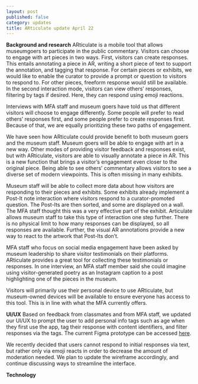 ```yaml
---
layout: post
published: false
category: updates
title: ARticulate update April 22
---
```

**Background and research**
ARticulate is a mobile tool that allows museumgoers to participate in the public commentary. Visitors can choose to engage with art pieces in two ways. First, visitors can create responses. This entails annotating a piece in AR, writing a short piece of text to support the annotation, and tagging that response. For certain pieces or exhibits, we would like to enable the curator to provide a prompt or question to visitors to respond to. For other pieces, freeform response would still be available. In the second interaction mode, visitors can view others’ responses, filtering by tags if desired. Here, they can respond using emoji reactions. 

Interviews with MFA staff and museum goers have told us that different visitors will choose to engage differently. Some people will prefer to read others’ responses first, and some people prefer to create responses first. Because of that, we are equally prioritizing these two paths of engagement. 

We have seen how ARticulate could provide benefit to both museum goers and the museum staff. Museum goers will be able to engage with art in a new way. Other modes of providing visitor feedback and responses exist, but with ARticulate, visitors are able to visually annotate a piece in AR. This is a new function that brings a visitor’s engagement even closer to the original piece. Being able to see others’ commentary allows visitors to see a diverse set of modern viewpoints. This is often missing in many exhibits. 

Museum staff will be able to collect more data about how visitors are responding to their pieces and exhibits. Some exhibits already implement a Post-It note interaction where visitors respond to a curator-promoted question. The Post-Its are then sorted, and some are displayed on a wall. The MFA staff thought this was a very effective part of the exhibit. Articulate allows museum staff to take this type of interaction one step further. There is no physical limit to how many responses can be displayed, so all responses are available. Further, the visual AR annotations provide a new way to react to the artwork that Post-Its don’t. 

MFA staff who focus on social media engagement have been asked by museum leadership to share visitor testimonials on their platforms. ARticulate provides a great tool for collecting these testimonials or responses. In one interview, an MFA staff member said she could imagine using visitor-generated poetry as an Instagram caption to a post highlighting one of the pieces in the museum. 

Visitors will primarily use their personal device to use ARticulate, but museum-owned devices will be available to ensure everyone has access to this tool. This is in line with what the MFA currently offers.


**UI/UX**
Based on feedback from classmates and from MFA staff, we updated our UI/UX to prompt the user to add personal info tags such as age when they first use the app, tag their response with content identifiers, and filter responses via the tags. The current Figma prototype can be accessed [here](https://www.figma.com/proto/qWZ8ITvQK8M2P9pIW4IeyA/ARticulate?node-id=9%3A2&scaling=scale-down&page-id=0%3A1). 

We recently decided that users cannot respond to initial responses via text, but rather only via emoji reacts in order to decrease the amount of moderation needed. We plan to update the wireframe accordingly, and continue discussing ways to streamline the interface. 

**Technology**
